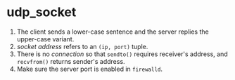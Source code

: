 # udp_socket

1. The client sends a lower-case sentence and the server replies the upper-case variant.
2. _socket address_ refers to an `(ip, port)` tuple.
3. There is no _connection_ so that `sendto()` requires receiver's address, and `recvfrom()` returns sender's address.
3. Make sure the server port is enabled in `firewalld`.
